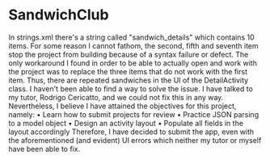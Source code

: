 # SandwichClub
In strings.xml there's a string called "sandwich_details" which contains 10 items. For some reason I cannot fathom, the second, fifth and seventh item stop the project from building because of a syntax failure or defect.
The only workaround I found in order to be able to actually open and work with the project was to replace the three items that do not work with the first item. Thus, there are repeated sandwiches in the UI of the DetailActivity class.
I haven't been able to find a way to solve the issue. I have talked to my tutor, Rodrigo Cericatto, and we could not fix this in any way.
Nevertheless, I believe I have attained the objectives for this project, namely:
•	Learn how to submit projects for review
•	Practice JSON parsing to a model object
•	Design an activity layout
•	Populate all fields in the layout accordingly
Therefore, I have decided to submit the app, even with the aforementioned (and evident) UI errors which neither my tutor or myself have been able to fix.

